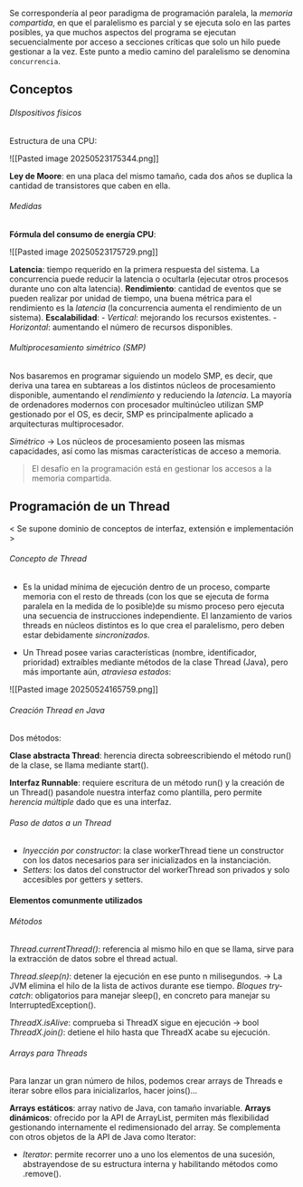 Se correspondería al peor paradigma de programación paralela, la *memoria compartida*, en que el paralelismo es parcial y se ejecuta solo en las partes posibles, ya que muchos aspectos del programa se ejecutan secuencialmente por acceso a secciones críticas que solo un hilo puede gestionar a la vez. Este punto a medio camino del paralelismo se denomina `concurrencia`.
## Conceptos

###### DIspositivos físicos
Estructura de una CPU:

![[Pasted image 20250523175344.png]]

**Ley de Moore**: en una placa del mismo tamaño, cada dos años se duplica la cantidad de transistores que caben en ella.

###### Medidas
**Fórmula del consumo de energía CPU**: 

![[Pasted image 20250523175729.png]]

**Latencia**: tiempo requerido en la primera respuesta del sistema. La concurrencia puede reducir la latencia o ocultarla (ejecutar otros procesos durante uno con alta latencia).
**Rendimiento**: cantidad de eventos que se pueden realizar por unidad de tiempo, una buena métrica para el rendimiento es la *latencia* (la concurrencia aumenta el rendimiento de un sistema). 
**Escalabilidad**: 
	- *Vertical*: mejorando los recursos existentes.
	- *Horizontal*: aumentando el número de recursos disponibles.

###### Multiprocesamiento simétrico (SMP)
Nos basaremos en programar siguiendo un modelo SMP, es decir, que deriva una tarea en subtareas a los distintos núcleos de procesamiento disponible, aumentando el *rendimiento* y reduciendo la *latencia*. La mayoría de ordenadores modernos con procesador multinúcleo utilizan SMP gestionado por el OS, es decir, SMP es principalmente aplicado a arquitecturas multiprocesador.

*Simétrico* -> Los núcleos de procesamiento poseen las mismas capacidades, así como las mismas características de acceso a memoria.

> El desafío en la programación está en gestionar los accesos a la memoria compartida.

## Programación de un Thread
< Se supone dominio de conceptos de interfaz, extensión e implementación > 
###### Concepto de Thread
 - Es la unidad mínima de ejecución dentro de un proceso, comparte memoria con el resto de threads (con los que se ejecuta de forma paralela en la medida de lo posible)de su mismo proceso pero ejecuta una secuencia de instrucciones independiente. El lanzamiento de varios threads en núcleos distintos es lo que crea el paralelismo, pero deben estar debidamente *sincronizados*.

- Un Thread posee varias características (nombre, identificador, prioridad) extraíbles mediante métodos de la clase Thread (Java), pero más importante aún, *atraviesa estados*:

![[Pasted image 20250524165759.png]]

###### Creación Thread en Java
Dos métodos: 

**Clase abstracta Thread**: herencia directa sobreescribiendo el método run() de la clase, se llama mediante start().

**Interfaz Runnable**: requiere escritura de un método run() y la creación de un Thread() pasandole nuestra interfaz como plantilla, pero permite *herencia múltiple* dado que es una interfaz.

###### Paso de datos a un Thread
- *Inyección por constructor*: la clase workerThread tiene un constructor con los datos necesarios para ser inicializados en la instanciación.
- *Setters*: los datos del constructor del workerThread son privados y solo accesibles por getters y setters.

#### Elementos comunmente utilizados

###### Métodos
*Thread.currentThread()*: referencia al mismo hilo en que se llama, sirve para la extracción de datos sobre el thread actual.

*Thread.sleep(n)*: detener la ejecución en ese punto n milisegundos. -> La JVM elimina el hilo de la lista de activos durante ese tiempo.
*Bloques try-catch*: obligatorios para manejar sleep(), en concreto para manejar su InterruptedException().

*ThreadX.isAlive*: comprueba si ThreadX sigue en ejecución -> bool
*ThreadX.join()*: detiene el hilo hasta que ThreadX acabe su ejecución.

###### Arrays para Threads
Para lanzar un gran número de hilos, podemos crear arrays de Threads e iterar sobre ellos para inicializarlos, hacer joins()...

**Arrays estáticos**: array nativo de Java, con tamaño invariable.
**Arrays dinámicos**: ofrecido por la API de ArrayList, permiten más flexibilidad gestionando internamente el redimensionado del array. Se complementa con otros objetos de la API de Java como Iterator:
- *Iterator*: permite recorrer uno a uno los elementos de una sucesión, abstrayendose de su estructura interna y habilitando métodos como .remove().


